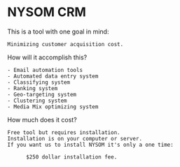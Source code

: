 # NYSOM CRM

This is a tool with one goal in mind:

    Minimizing customer acquisition cost.
    
How will it accomplish this?

    - Email automation tools
    - Automated data entry system
    - Classifying system
    - Ranking system
    - Geo-targeting system
    - Clustering system
    - Media Mix optimizing system
    
How much does it cost?

    Free tool but requires installation.
    Installation is on your computer or server.
    If you want us to install NYSOM it's only a one time:
                
          $250 dollar installation fee.
    
    
    

